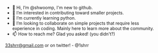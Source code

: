 - 👋 Hi, I’m @shwoomp, I'm new to github.
- 👀 I’m interested in contributing toward smaller projects.
- 🌱 I’m currently learning python.
- 💞️ I’m looking to collaborate on simple projects that require less experience in coding. Mainly here to learn more about the community.
- 📫 How to reach me? Glad you asked! (you didn't?)

33shrr@gmail.com
or on twitter! - @1shrr
